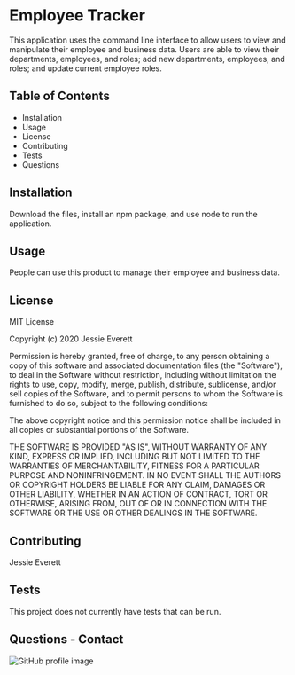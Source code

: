 # Employee Tracker 
This application uses the command line interface to allow users to view and manipulate their employee and business data. Users are able to view their departments, employees, and roles; add new departments, employees, and roles; and update current employee roles. 

## Table of Contents 
* Installation 
* Usage 
* License 
* Contributing 
* Tests 
* Questions 
## Installation 
Download the files, install an npm package, and use node to run the application. 
## Usage 
People can use this product to manage their employee and business data.
## License 
MIT License

Copyright (c) 2020 Jessie Everett

Permission is hereby granted, free of charge, to any person obtaining a copy
of this software and associated documentation files (the "Software"), to deal
in the Software without restriction, including without limitation the rights
to use, copy, modify, merge, publish, distribute, sublicense, and/or sell
copies of the Software, and to permit persons to whom the Software is
furnished to do so, subject to the following conditions:

The above copyright notice and this permission notice shall be included in all
copies or substantial portions of the Software.

THE SOFTWARE IS PROVIDED "AS IS", WITHOUT WARRANTY OF ANY KIND, EXPRESS OR
IMPLIED, INCLUDING BUT NOT LIMITED TO THE WARRANTIES OF MERCHANTABILITY,
FITNESS FOR A PARTICULAR PURPOSE AND NONINFRINGEMENT. IN NO EVENT SHALL THE
AUTHORS OR COPYRIGHT HOLDERS BE LIABLE FOR ANY CLAIM, DAMAGES OR OTHER
LIABILITY, WHETHER IN AN ACTION OF CONTRACT, TORT OR OTHERWISE, ARISING FROM,
OUT OF OR IN CONNECTION WITH THE SOFTWARE OR THE USE OR OTHER DEALINGS IN THE
SOFTWARE. 
## Contributing 
Jessie Everett 
## Tests 
This project does not currently have tests that can be run. 
## Questions - Contact 
![GitHub profile image](https://avatars0.githubusercontent.com/u/60405600?v=4)